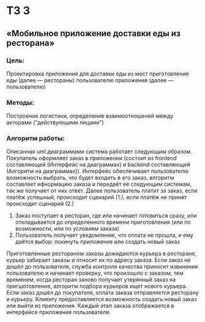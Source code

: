 # ТЗ 3
## «Мобильное приложение доставки еды из ресторана»
### Цель: 
Проектировка приложения для доставки еды из мест приготовления еды (далее — рестораны) пользователю приложения (далее — пользователю)
### Методы:
Построение логистики, определение взаимоотношений между акторами ("действующими лицами")
### Алгоритм работы:
Описанная uml диаграммами система работает следующим образом.
Покупатель оформляет заказ в приложении (состоит из frontend составляющей (Интерфейс на диаграммах) и backend составляющей (Алгоритм на диаграммах)).
Интерфейс обеспечивает пользователю возможность выбрать, что будет входить в его заказ, алгоритм составляет ифнормацию заказа и передаёт её следующим системам, так же получает от них ответ. Далее пользователь платит за заказ, если платёж успешный, происходит сценарий (1.), если платёж не принят происходит сценарий (2.)
1. Заказ поступает в ресторан, где или начинает готовиться сразу, или откладывается до определенного времени приготовления (или по возможности, или по условиям заказа)
2. Пользователь получает уведомление, что оплата не прошла, и ему даётся выбор: покинуть приложение или создать новый заказ

Приготовленные рестораном заказы дожидаются курьера в ресторане, курьер забирает заказы и относит их по адресу заказа.
Если заказ не дошёл до пользователя, служба контроля качества приносит извинения пользователю и начинает проверку, что произошло с заказом, тем временем, когда ресторан заново получает утерянный заказ на пригшотовление, алгоритм подбора курьеров ищет нового курьера.
Если заказ дошёл до покупателя, оплата заказа отправляется ресторану и курьеру. Клиенту предоставляется возможность создать новый заказ или выйти из приложения.
Каждый этап заказа отображается в интерфейсе приложения пользователя.


